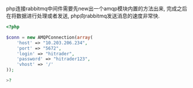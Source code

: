 
php连接rabbitmq中间件需要先new出一个amqp模块内置的方法出来, 完成之后在将数据进行处理或者发送, php向rabbitmq发送消息的速度非常快.

```php
<?php

$conn = new AMQPConnection(array(
    'host' => "10.203.206.234",
    'port' => "5672",
    'login' => "hitrader",
    'password' => "hitrader123",
    'vhost' => '/'
));

>?
```
